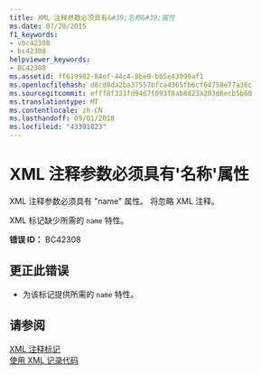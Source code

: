 ```yaml
---
title: XML 注释参数必须具有&#39;名称&#39;属性
ms.date: 07/20/2015
f1_keywords:
- vbc42308
- bc42308
helpviewer_keywords:
- BC42308
ms.assetid: ff619982-84ef-44c4-8be0-b65e43099af1
ms.openlocfilehash: d8cd8da2ba37557bfca4365fb6cf64758e77a36c
ms.sourcegitcommit: efff8f331fd9467f093f8ab8d23a203d6ecb5b60
ms.translationtype: MT
ms.contentlocale: zh-CN
ms.lasthandoff: 09/01/2018
ms.locfileid: "43391823"
---
```

# <a name="xml-comment-parameter-must-have-a-39name39-attribute"></a>XML 注释参数必须具有&#39;名称&#39;属性
XML 注释参数必须具有 "name" 属性。 将忽略 XML 注释。  
  
 XML 标记缺少所需的 `name` 特性。  
  
 **错误 ID：** BC42308  
  
## <a name="to-correct-this-error"></a>更正此错误  
  
-   为该标记提供所需的 `name` 特性。  
  
## <a name="see-also"></a>请参阅  
 [XML 注释标记](../../visual-basic/language-reference/xmldoc/index.md)  
 [使用 XML 记录代码](../../visual-basic/programming-guide/program-structure/documenting-your-code-with-xml.md)
